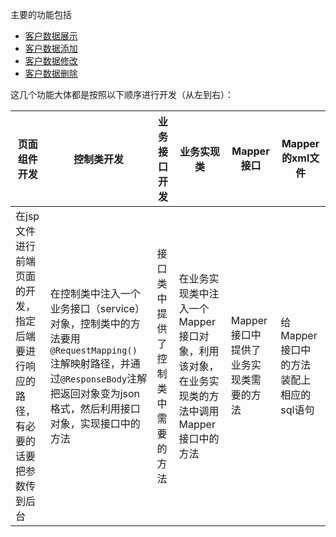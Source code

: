 主要的功能包括

* [客户数据展示](./客户数据显示.md)
* [客户数据添加](./客户数据添加.md)
* [客户数据修改](./客户数据修改.md)
* [客户数据删除](./客户数据删除.md)

这几个功能大体都是按照以下顺序进行开发（从左到右）：

| 页面组件开发                                                 | 控制类开发                                                   | 业务接口开发                     | 业务实现类                                                   | Mapper接口                             | Mapper的xml文件                         |
| ------------------------------------------------------------ | ------------------------------------------------------------ | -------------------------------- | ------------------------------------------------------------ | -------------------------------------- | --------------------------------------- |
| 在jsp文件进行前端页面的开发，指定后端要进行响应的路径，有必要的话要把参数传到后台 | 在控制类中注入一个业务接口（service）对象，控制类中的方法要用`@RequestMapping()`注解映射路径，并通过`@ResponseBody`注解把返回对象变为json格式，然后利用接口对象，实现接口中的方法 | 接口类中提供了控制类中需要的方法 | 在业务实现类中注入一个Mapper接口对象，利用该对象，在业务实现类的方法中调用Mapper接口中的方法 | Mapper接口中提供了业务实现类需要的方法 | 给Mapper接口中的方法装配上相应的sql语句 |


